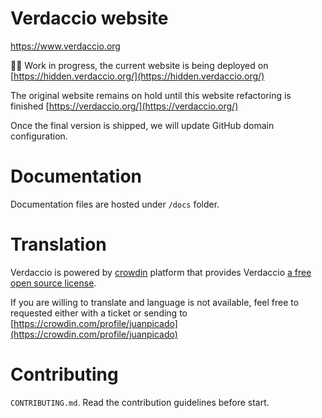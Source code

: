 # Verdaccio website

https://www.verdaccio.org

🚸🚸 Work in progress, the current website is being deployed on [https://hidden.verdaccio.org/](https://hidden.verdaccio.org/)

The original website remains on hold until this website refactoring is finished
[https://verdaccio.org/](https://verdaccio.org/)

Once the final version is shipped, we will update GitHub domain configuration.

# Documentation

Documentation files are hosted under `/docs` folder.

# Translation

Verdaccio is powered by [crowdin](https://crowdin.com/project/verdaccio) platform that provides Verdaccio [a free open source license](https://crowdin.com/page/open-source-project-setup-request).

If you are willing to translate and language is not available, feel free to requested either with a ticket or sending to [https://crowdin.com/profile/juanpicado](https://crowdin.com/profile/juanpicado)

# Contributing

`CONTRIBUTING.md`. Read the contribution guidelines before start.
